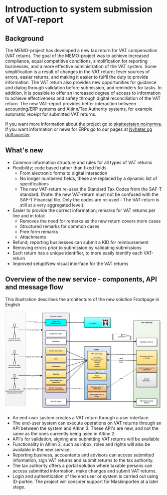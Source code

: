 # Introduction to system submission of VAT-report

## Background

The MEMO-project has developed a new tax return for VAT compensation (VAT return). The goal of the MEMO-project was to achieve increased compliance, equal competitive conditions, simplification for reporting businesses, and a more effective administration of the VAT system.
Some simplification is a result of changes in the VAT return; fever sources of errors, easier returns, and making it easier to fulfil the duty to provide information.
The VAT return also provides new opportunities for guidance and dialog through validation before submission, and reminders for tasks. In addition, it is possible to offer an increased degree of access to information to achieve effectiveness and safety through digital reconciliation of the VAT return. The new VAT-report provides better interaction between accounting/ERP systems and Altinn/Tax Authority systems, for example automatic receipt for submitted VAT returns.

If you want more information about the project go to [skatteetaten.no/nymva](http://www.skatteetaten.no/nymva).
If you want information or news for ERPs go to our pages at [Nyheter og driftsvarsler](https://skatteetaten.github.io/api-dokumentasjon/nyheter-og-driftsvarsler).

## What's new

- Common information structure and rules for all types of VAT returns
- Flexibility; code based rather than fixed fields
  - From electronic forms to digital interaction
  - No longer numbered fields, these are replaced by a dynamic list of specifications
  - The new VAT-return re-uses the Standard Tax Codes from the SAF-T standard. (Note: the new VAT-return must not be confused with the SAF-T Financial file. Only the codes are re-used - The VAT-return is still at a very aggregated level).
- Easier to provide the correct information; remarks for VAT returns per line and in total:
  - Removes the need for remarks as the new return covers more cases
  - Structured remarks for common cases
  - Free form remarks
  - Attachments
- Refund; reporting businesses can submit a KID for reimbursement
- Removing errors prior to submission by validating submissions
- Each return has a unique identifier, to more easily identify each VAT-return
- Improved setup/New visual interface for the VAT returns

## Overview of the new service - components, API and message flow

This illustration describes the architecture of the new solution
Frontpage in English

![VAT_return_overview.png](VAT_return_overview.png)

- An end-user system creates a VAT return through a user interface.
- The end-user system can execute operations on VAT returns through an API between the system and Altinn 3. These API's are new, and not the same as the ones currently being used in Altinn 2.
- API's for validation, signing and submitting VAT returns will be available
- Functionality in Altinn 2, such as inbox, roles and rights will also be available in the new service.
- Reporting business, accountants and advisors can access submitted information, sign VAT returns and submit returns to the tax authority.
- The tax authority offers a portal solution where taxable persons can access submitted information, make changes and submit VAT returns.
- Login and authentication of the end user or system is carried out using ID-porten. The project will consider support for Maskinporten at a later stage.
